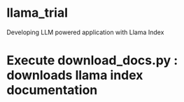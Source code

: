 # llama_trial
Developing LLM powered application with Llama Index

# Execute download_docs.py : downloads llama index documentation
